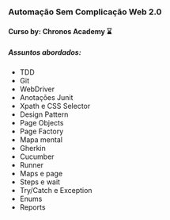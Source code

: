 ### **Automação Sem Complicação Web 2.0**

#### **Curso by: Chronos Academy** :hourglass:



##### **Assuntos abordados**:

- TDD
- Git
- WebDriver
- Anotações Junit
- Xpath e CSS Selector
- Design Pattern
- Page Objects
- Page Factory
- Mapa mental
- Gherkin
- Cucumber
- Runner
- Maps e page
- Steps e wait
- Try/Catch e Exception
- Enums
- Reports

